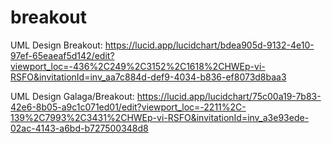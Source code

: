 # breakout

UML Design Breakout: https://lucid.app/lucidchart/bdea905d-9132-4e10-97ef-65eaeaf5d142/edit?viewport_loc=-436%2C249%2C3152%2C1618%2CHWEp-vi-RSFO&invitationId=inv_aa7c884d-def9-4034-b836-ef8073d8baa3

UML Design Galaga/Breakout: https://lucid.app/lucidchart/75c00a19-7b83-42e6-8b05-a9c1c071ed01/edit?viewport_loc=-2211%2C-139%2C7993%2C3431%2CHWEp-vi-RSFO&invitationId=inv_a3e93ede-02ac-4143-a6bd-b727500348d8
